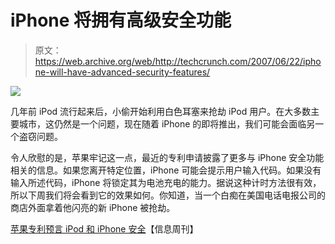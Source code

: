 # iPhone 将拥有高级安全功能

> 原文：<https://web.archive.org/web/http://techcrunch.com/2007/06/22/iphone-will-have-advanced-security-features/>

![](img/cede4a8be72bbaf6f5e6cc21d79820e0.png)

几年前 iPod 流行起来后，小偷开始利用白色耳塞来抢劫 iPod 用户。在大多数主要城市，这仍然是一个问题，现在随着 iPhone 的即将推出，我们可能会面临另一个盗窃问题。

令人欣慰的是，苹果牢记这一点，最近的专利申请披露了更多与 iPhone 安全功能相关的信息。如果您离开特定位置，iPhone 可能会提示用户输入代码。如果没有输入所述代码，iPhone 将锁定其为电池充电的能力。据说这种计时方法很有效，所以下周我们将会看到它的效果如何。你知道，当一个白痴在美国电话电报公司的商店外面拿着他闪亮的新 iPhone 被抢劫。

[苹果专利预言 iPod 和 iPhone 安全](https://web.archive.org/web/20150928071040/http://www.informationweek.com/security/showArticle.jhtml?articleID=199906147&cid=RSSfeed_TechWeb)【信息周刊】